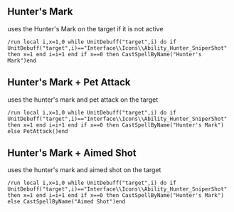 ## Hunter's Mark
uses the Hunter's Mark on the target if it is not active
```
/run local i,x=1,0 while UnitDebuff("target",i) do if UnitDebuff("target",i)=="Interface\\Icons\\Ability_Hunter_SniperShot" then x=1 end i=i+1 end if x==0 then CastSpellByName("Hunter's Mark")end
```
 

## Hunter's Mark + Pet Attack
uses the hunter's mark and pet attack on the target
```
/run local i,x=1,0 while UnitDebuff("target",i) do if UnitDebuff("target",i)=="Interface\\Icons\\Ability_Hunter_SniperShot" then x=1 end i=i+1 end if x==0 then CastSpellByName("Hunter's Mark") else PetAttack()end
```
 

## Hunter's Mark + Aimed Shot
uses the hunter's mark and aimed shot on the target
```
/run local i,x=1,0 while UnitDebuff("target",i) do if UnitDebuff("target",i)=="Interface\\Icons\\Ability_Hunter_SniperShot" then x=1 end i=i+1 end if x==0 then CastSpellByName("Hunter's Mark") else CastSpellByName("Aimed Shot")end
```